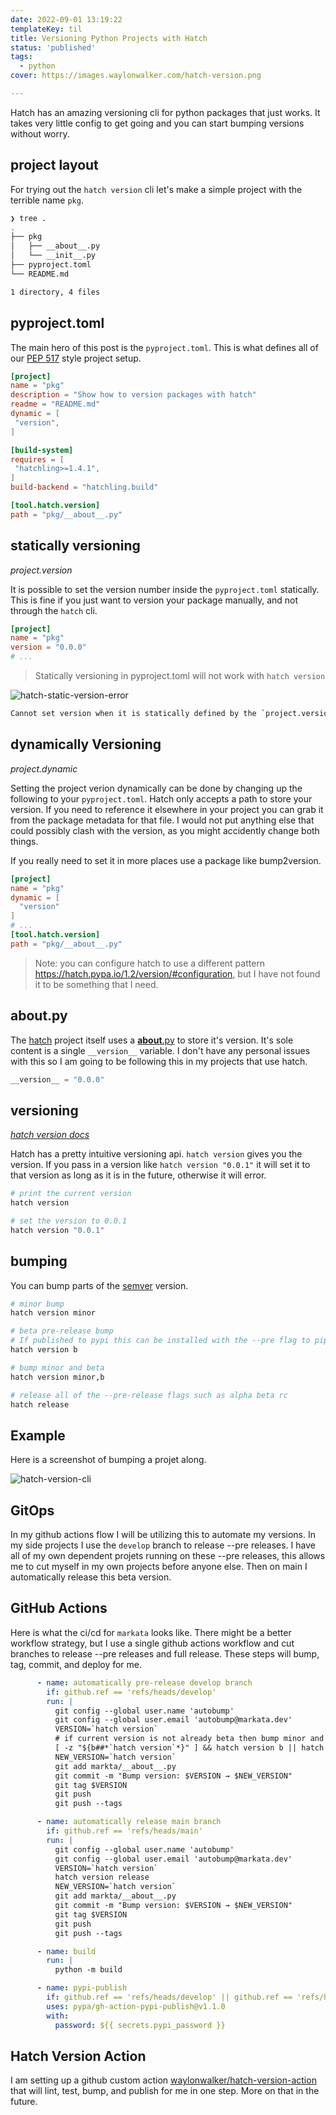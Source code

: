 ```yaml
---
date: 2022-09-01 13:19:22
templateKey: til
title: Versioning Python Projects with Hatch
status: 'published'
tags:
  - python
cover: https://images.waylonwalker.com/hatch-version.png

---
```


Hatch has an amazing versioning cli for python packages that just works.  It
takes very little config to get going and you can start bumping versions
without worry.

## project layout

For trying out the `hatch version` cli let's make a simple project with the
terrible name `pkg`.

``` bash
❯ tree .
.
├── pkg
│   ├── __about__.py
│   └── __init__.py
├── pyproject.toml
└── README.md

1 directory, 4 files
```

## pyproject.toml

The main hero of this post is the `pyproject.toml`.  This is what defines all
of our [PEP 517](https://peps.python.org/pep-0517/) style project setup.

``` toml
[project]
name = "pkg"
description = "Show how to version packages with hatch"
readme = "README.md"
dynamic = [
 "version",
]

[build-system]
requires = [
 "hatchling>=1.4.1",
]
build-backend = "hatchling.build"

[tool.hatch.version]
path = "pkg/__about__.py"
```

## statically versioning
_project.version_

It is possible to set the version number inside the `pyproject.toml`
statically.  This is fine if you just want to version your package manually,
and not through the `hatch` cli.

``` toml
[project]
name = "pkg"
version = "0.0.0"
# ...
```

> Statically versioning in pyproject.toml will not work with `hatch version`

![hatch-static-version-error](https://screenshots.waylonwalker.com/hatch-static-version-error.webp)

``` bash
Cannot set version when it is statically defined by the `project.version` field
```

## dynamically Versioning
_project.dynamic_

Setting the project verion dynamically can be done by changing up the following
to your `pyproject.toml`.  Hatch only accepts a path to store your version.  If
you need to reference  it elsewhere in your project you can grab it from the
package metadata for that file.  I would not put anything else that could
possibly clash with the version, as you might accidently change both things.

If you really need to set it in more places use a package like bump2version.

``` toml
[project]
name = "pkg"
dynamic = [
  "version"
]
# ...
[tool.hatch.version]
path = "pkg/__about__.py"
```

> Note: you can configure hatch to use a different pattern
> https://hatch.pypa.io/1.2/version/#configuration, but I have not found it to
> be something that I need.

## __about__.py

The [hatch](https://github.com/pypa/hatch/) project itself uses a
[__about__.py](https://github.com/pypa/hatch/blob/master/src/hatch/__about__.py)
to store it's version. It's sole content is a single `__version__` variable.  I
don't have any personal issues with this so I am going to be following this in
my projects that use hatch.


``` python
__version__ = "0.0.0"
```

## versioning
_[hatch version docs](https://hatch.pypa.io/1.2/version/#updating)_

Hatch has a pretty intuitive versioning api.  `hatch version` gives you the
version.  If you pass in a version like `hatch version "0.0.1"` it will set it
to that version as long as it is in the future, otherwise it will error.

``` bash
# print the current version
hatch version

# set the version to 0.0.1
hatch version "0.0.1"
```

## bumping

You can bump parts of the [semver](https://semver.org/) version.

``` bash
# minor bump
hatch version minor

# beta pre-release bump
# If published to pypi this can be installed with the --pre flag to pip
hatch version b

# bump minor and beta
hatch version minor,b

# release all of the --pre-release flags such as alpha beta rc
hatch release
```

## Example

Here is a screenshot of bumping a projet along.

![hatch-version-cli](https://screenshots.waylonwalker.com/hatch-version-cli.webp)

## GitOps

In my github actions flow I will be utilizing this to automate my versions. In
my side projects I use the `develop` branch to release --pre releases.  I have
all of my own dependent projets running on these --pre releases, this allows me
to cut myself in my own projects before anyone else.  Then on main I
automatically release this beta version.

## GitHub Actions

Here is what the ci/cd for `markata` looks like. There  might be a better
workflow strategy, but I use a single github actions workflow and cut branches
to release --pre releases and full release.  These steps will bump, tag,
commit, and deploy for me.

``` yaml
      - name: automatically pre-release develop branch
        if: github.ref == 'refs/heads/develop'
        run: |
          git config --global user.name 'autobump'
          git config --global user.email 'autobump@markata.dev'
          VERSION=`hatch version`
          # if current version is not already beta then bump minor and beta
          [ -z "${b##*`hatch version`*}" ] && hatch version b || hatch version minor,b
          NEW_VERSION=`hatch version`
          git add markta/__about__.py
          git commit -m "Bump version: $VERSION → $NEW_VERSION"
          git tag $VERSION
          git push
          git push --tags

      - name: automatically release main branch
        if: github.ref == 'refs/heads/main'
        run: |
          git config --global user.name 'autobump'
          git config --global user.email 'autobump@markata.dev'
          VERSION=`hatch version`
          hatch version release
          NEW_VERSION=`hatch version`
          git add markta/__about__.py
          git commit -m "Bump version: $VERSION → $NEW_VERSION"
          git tag $VERSION
          git push
          git push --tags

      - name: build
        run: |
          python -m build

      - name: pypi-publish
        if: github.ref == 'refs/heads/develop' || github.ref == 'refs/heads/main'
        uses: pypa/gh-action-pypi-publish@v1.1.0
        with:
          password: ${{ secrets.pypi_password }}
```

## Hatch Version Action

I am setting up a github custom action
[waylonwalker/hatch-version-action](https://github.com/WaylonWalker/hatch-version-action)
that will lint, test, bump, and publish for me in one step.  More on that in
the future.

